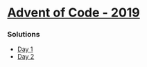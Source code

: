 # [Advent of Code - 2019](https://adventofcode.com/2019)


### Solutions
- [Day 1](day1/)
- [Day 2](day2/)